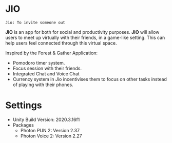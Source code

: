 # JIO

`Jio: To invite someone out`

**JIO** is an app for both for social and productivity purposes. 
**JIO** will allow users to meet up virtually with their friends, in a game-like setting. This can help users feel connected through this virtual space. 

Inspired by the Forest & Gather Application:
- Pomodoro timer system.
- Focus session with their friends.
- Integrated Chat and Voice Chat
- Currency system in Jio incentivises them to focus on other tasks instead of playing with their phones. 

# Settings

- Unity Build Version: 2020.3.16f1
- Packages
  - Photon PUN 2: Version 2.37 
  - Photon Voice 2: Version 2.27 

